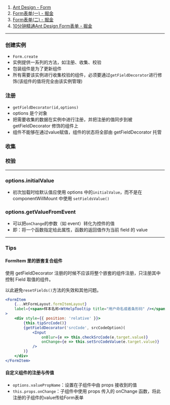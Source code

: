 1. [Ant Design - Form](https://ant.design/components/form-cn/#components-form-demo-validate-other)
2. [Form表单(一) - 掘金](https://juejin.im/post/5c01e96a51882526f96b498a)
3. [Form表单(二) - 掘金](https://juejin.im/post/5c01e97ce51d45225000f34b)
4. [10分钟精通Ant Design Form表单 - 掘金](https://juejin.im/post/5c47ffff51882533e05ef4f9)

***

### 创建实例

- `Form.create`
- 实例提供一系列的方法，如注册、收集、校验
- 包装组件是为了更新组件
- 所有需要该实例进行收集校验的组件，必须要通过`getFieldDecorator`进行修饰(该组件的值将完全由该实例管理)

### 注册

- `getFieldDecorator(id,options)`
- options 是个对象
- 把需要收集的数据在实例中进行注册，并把注册的值同步到被 getFieldDecorator 修饰的组件上
- 组件不能够在通过value赋值，组件的状态将全部由 getFieldDecorator 托管

### 收集

### 校验

***

### options.initialValue

- 初次加载时给默认值应使用 options 中的`initialValue`，而不是在 componentWillMount 中使用 `setFieldsValue()`

### options.getValueFromEvent

- 可以把`onChange`的参数（如 event）转化为控件的值
- 即：将一个函数指定给此属性，函数的返回值作为当前 field 的 value

***

### Tips

#### FormItem 里的嵌套复合组件

使用 getFieldDecorator 注册的时候不应该将整个嵌套的组件注册，只注册其中控制 Field 取值的组件。

以此避免`resetFields()`方法的失效和其他问题。

```jsx
<FormItem
    {...WtFormLayout.formItemLayout}
    label={<span>样本名称<WtHelpTooltip title="用户命名或者条形码" /></span>}
>
    <div style={{ position: 'relative' }}>
        {this.tipSrcCode()}
        {getFieldDecorator('srcCode', srcCodeOption)(
            <Input
                onBlur={e => this.checkSrcCode(e.target.value)}
                onChange={e => this.setSrcCodeValue(e.target.value)}
            />
        )}
    </div>
</FormItem>
```

#### 自定义组件的注册与传值

- `options.valuePropName`：设置在子组件中由 props 接收到的值
- `this.props.onChange`：子组件中使用 props 传入的 onChange 函数，将此注册的子组件的value传给Form表单